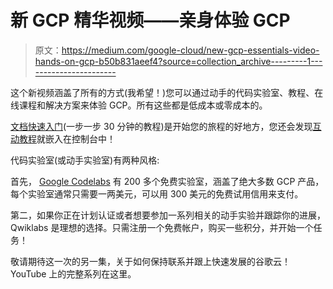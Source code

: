# 新 GCP 精华视频——亲身体验 GCP

> 原文：<https://medium.com/google-cloud/new-gcp-essentials-video-hands-on-gcp-b50b831aeef4?source=collection_archive---------1----------------------->

这个新视频涵盖了所有的方式(我希望！)您可以通过动手的代码实验室、教程、在线课程和解决方案来体验 GCP。所有这些都是低成本或零成本的。

[文档快速入门](https://cloud.google.com/getting-started)(一步一步 30 分钟的教程)是开始您的旅程的好地方，您还会发现[互动教程](https://console.cloud.google.com/getting-started)就嵌入在控制台中！

代码实验室(或动手实验室)有两种风格:

首先， [Google Codelabs](http://g.co/codelabs/cloud) 有 200 多个免费实验室，涵盖了绝大多数 GCP 产品，每个实验室通常只需要一两美元，可以用 300 美元的免费试用信用来支付。

第二，如果你正在计划认证或者想要参加一系列相关的动手实验并跟踪你的进展，Qwiklabs 是理想的选择。只需注册一个免费帐户，购买一些积分，并开始一个任务！

敬请期待这一次的另一集，关于如何保持联系并跟上快速发展的谷歌云！YouTube 上的完整系列在这里。